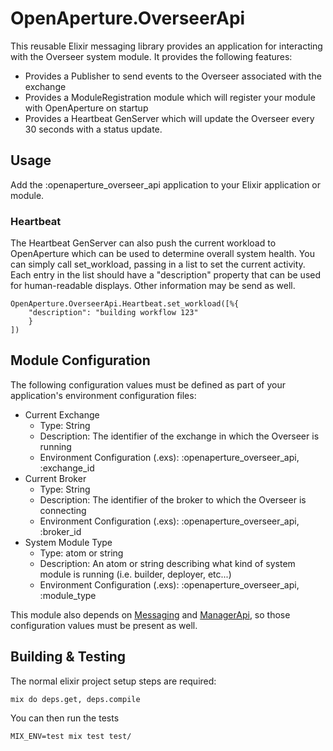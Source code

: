 # OpenAperture.OverseerApi

This reusable Elixir messaging library provides an application for interacting with the Overseer system module.  It provides the following features:

* Provides a Publisher to send events to the Overseer associated with the exchange
* Provides a ModuleRegistration module which will register your module with OpenAperture on startup
* Provides a Heartbeat GenServer which will update the Overseer every 30 seconds with a status update.

## Usage

Add the :openaperture_overseer_api application to your Elixir application or module.

### Heartbeat

The Heartbeat GenServer can also push the current workload to OpenAperture which can be used to determine overall system health.  You can simply call set_workload, passing in a list to set the current activity.  Each entry in the list should have a "description" property that can be used for human-readable displays.  Other information may be send as well.

```iex
OpenAperture.OverseerApi.Heartbeat.set_workload([%{
	"description": "building workflow 123"
	}
])
```

## Module Configuration

The following configuration values must be defined as part of your application's environment configuration files:

* Current Exchange
	* Type:  String
	* Description:  The identifier of the exchange in which the Overseer is running
  * Environment Configuration (.exs): :openaperture_overseer_api, :exchange_id  
* Current Broker
	* Type:  String
	* Description:  The identifier of the broker to which the Overseer is connecting
  * Environment Configuration (.exs): :openaperture_overseer_api, :broker_id
* System Module Type
	* Type:  atom or string
	* Description:  An atom or string describing what kind of system module is running (i.e. builder, deployer, etc...)
  * Environment Configuration (.exs): :openaperture_overseer_api, :module_type

This module also depends on [Messaging](https://github.com/OpenAperture/messaging) and [ManagerApi](https://github.com/OpenAperture/manager_api), so those configuration values must be present as well.

## Building & Testing

The normal elixir project setup steps are required:

```iex
mix do deps.get, deps.compile
```

You can then run the tests

```iex
MIX_ENV=test mix test test/
```
